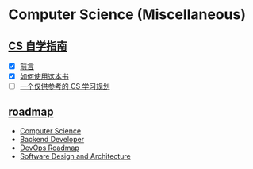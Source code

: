 # Computer Science (Miscellaneous)

## [CS 自学指南](https://csdiy.wiki/)

- [x] [前言](https://csdiy.wiki/)
- [x] [如何使用这本书](https://csdiy.wiki/%E4%BD%BF%E7%94%A8%E6%8C%87%E5%8D%97/)
- [ ] [一个仅供参考的 CS 学习规划](https://csdiy.wiki/CS%E5%AD%A6%E4%B9%A0%E8%A7%84%E5%88%92/)

## [roadmap](https://roadmap.sh/)

- [Computer Science](https://roadmap.sh/computer-science)
- [Backend Developer](https://roadmap.sh/backend)
- [DevOps Roadmap](https://roadmap.sh/devops)
- [Software Design and Architecture](https://roadmap.sh/software-design-architecture)
